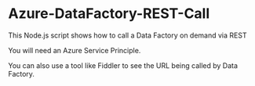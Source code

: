 # Azure-DataFactory-REST-Call
This Node.js script shows how to call a Data Factory on demand via REST

You will need an Azure Service Principle.

You can also use a tool like Fiddler to see the URL being called by Data Factory.

